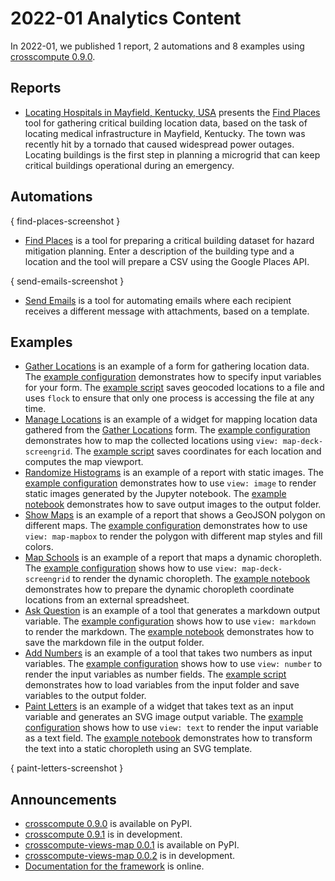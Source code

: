 # 2022-01 Analytics Content

In 2022-01, we published 1 report, 2 automations and 8 examples using [crosscompute 0.9.0](https://pypi.org/project/crosscompute).

## Reports

- [Locating Hospitals in Mayfield, Kentucky, USA](https://forum.crosscompute.com/t/hazard-mitigation/167) presents the [Find Places](https://crosscompute.net/a/find-places) tool for gathering critical building location data, based on the task of locating medical infrastructure in Mayfield, Kentucky. The town was recently hit by a tornado that caused widespread power outages. Locating buildings is the first step in planning a microgrid that can keep critical buildings operational during an emergency.

## Automations

{ find-places-screenshot }

- [Find Places](https://crosscompute.net/a/find-places) is a tool for preparing a critical building dataset for hazard mitigation planning. Enter a description of the building type and a location and the tool will prepare a CSV using the Google Places API.

{ send-emails-screenshot }

- [Send Emails](https://crosscompute.net/a/send-emails) is a tool for automating emails where each recipient receives a different message with attachments, based on a template.

## Examples

- [Gather Locations](https://crosscompute.net/a/gather-locations) is an example of a form for gathering location data. The [example configuration](https://github.com/crosscompute/crosscompute-examples/blob/master/forms/gather-locations/gather.yml) demonstrates how to specify input variables for your form. The [example script](https://github.com/crosscompute/crosscompute-examples/blob/master/forms/gather-locations/gather.py) saves geocoded locations to a file and uses `flock` to ensure that only one process is accessing the file at any time.
- [Manage Locations](https://crosscompute.net/a/manage-locations) is an example of a widget for mapping location data gathered from the [Gather Locations](https://crosscompute.net/a/gather-locations) form. The [example configuration](https://github.com/crosscompute/crosscompute-examples/blob/master/forms/gather-locations/manage.yml) demonstrates how to map the collected locations using `view: map-deck-screengrid`. The [example script](https://github.com/crosscompute/crosscompute-examples/blob/master/forms/gather-locations/manage.py) saves coordinates for each location and computes the map viewport.
- [Randomize Histograms](https://crosscompute.net/a/randomize-histograms) is an example of a report with static images. The [example configuration](https://github.com/crosscompute/crosscompute-examples/blob/master/reports/randomize-histograms/automate.yml) demonstrates how to use `view: image` to render static images generated by the Jupyter notebook. The [example notebook](https://github.com/crosscompute/crosscompute-examples/blob/master/reports/randomize-histograms/run.ipynb) demonstrates how to save output images to the output folder.
- [Show Maps](https://crosscompute.net/a/show-maps) is an example of a report that shows a GeoJSON polygon on different maps. The [example configuration](https://github.com/crosscompute/crosscompute-examples/blob/master/reports/show-maps/automate.yml) demonstrates how to use `view: map-mapbox` to render the polygon with different map styles and fill colors.
- [Map Schools](https://crosscompute.net/a/map-schools) is an example of a report that maps a dynamic choropleth. The [example configuration](https://github.com/crosscompute/crosscompute-examples/blob/master/reports/map-schools/automate.yml) shows how to use `view: map-deck-screengrid` to render the dynamic choropleth. The [example notebook](https://github.com/crosscompute/crosscompute-examples/blob/master/reports/map-schools/run.ipynb) demonstrates how to prepare the dynamic choropleth coordinate locations from an external spreadsheet.
- [Ask Question](https://crosscompute.net/a/ask-question) is an example of a tool that generates a markdown output variable. The [example configuration](https://github.com/crosscompute/crosscompute-examples/blob/master/tools/ask-question/automate.yml) shows how to use `view: markdown` to render the markdown. The [example notebook](https://github.com/crosscompute/crosscompute-examples/blob/master/tools/ask-question/run.ipynb) demonstrates how to save the markdown file in the output folder.
- [Add Numbers](https://crosscompute.net/a/add-numbers) is an example of a tool that takes two numbers as input variables. The [example configuration](https://github.com/crosscompute/crosscompute-examples/blob/master/tools/add-numbers/automate.yml) shows how to use `view: number` to render the input variables as number fields. The [example script](https://github.com/crosscompute/crosscompute-examples/blob/master/tools/add-numbers/run.py) demonstrates how to load variables from the input folder and save variables to the output folder.
- [Paint Letters](https://crosscompute.net/a/paint-letters) is an example of a widget that takes text as an input variable and generates an SVG image output variable. The [example configuration](https://github.com/crosscompute/crosscompute-examples/blob/master/widgets/paint-letters/automate.yml) shows how to use `view: text` to render the input variable as a text field. The [example notebook](https://github.com/crosscompute/crosscompute-examples/blob/master/widgets/paint-letters/run.ipynb) demonstrates how to transform the text into a static choropleth using an SVG template.

{ paint-letters-screenshot }

## Announcements

- [crosscompute 0.9.0](https://pypi.org/project/crosscompute) is available on PyPI.
- [crosscompute 0.9.1](https://github.com/crosscompute/crosscompute/tree/0.9.1) is in development.
- [crosscompute-views-map 0.0.1](https://pypi.org/project/crosscompute-views-map) is available on PyPI.
- [crosscompute-views-map 0.0.2](https://github.com/crosscompute/crosscompute-views-map/tree/0.0.2) is in development.
- [Documentation for the framework](https://d.crosscompute.com) is online.
